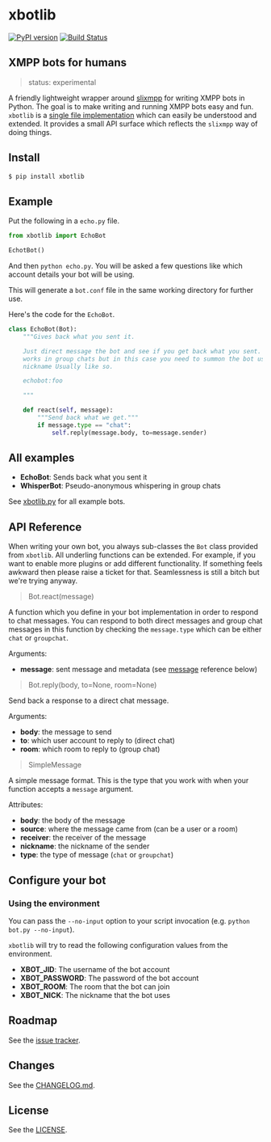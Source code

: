 # xbotlib

[![PyPI version](https://badge.fury.io/py/xbotlib.svg)](https://badge.fury.io/py/xbotlib)
[![Build Status](https://drone.autonomic.zone/api/badges/decentral1se/xbotlib/status.svg?ref=refs/heads/main)](https://drone.autonomic.zone/decentral1se/xbotlib)

## XMPP bots for humans

> status: experimental

A friendly lightweight wrapper around
[slixmpp](https://slixmpp.readthedocs.io/) for writing XMPP bots in Python. The
goal is to make writing and running XMPP bots easy and fun. `xbotlib` is a
[single file implementation](./xbotlib.py) which can easily be understood and
extended. It provides a small API surface which reflects the `slixmpp` way of
doing things.

## Install

```sh
$ pip install xbotlib
```

## Example

Put the following in a `echo.py` file.

```python
from xbotlib import EchoBot

EchotBot()
```

And then `python echo.py`. You will be asked a few questions like which account
details your bot will be using.

This will generate a `bot.conf` file in the same working directory for further use.

Here's the code for the `EchoBot`.

```python
class EchoBot(Bot):
    """Gives back what you sent it.

    Just direct message the bot and see if you get back what you sent. It also
    works in group chats but in this case you need to summon the bot using its
    nickname Usually like so.

    echobot:foo

    """

    def react(self, message):
        """Send back what we get."""
        if message.type == "chat":
            self.reply(message.body, to=message.sender)
```

## All examples

- **EchoBot**: Sends back what you sent it
- **WhisperBot**: Pseudo-anonymous whispering in group chats

See [xbotlib.py](./xbotlib.py) for all example bots.

## API Reference

When writing your own bot, you always sub-classes the `Bot` class provided from
`xbotlib`. All underling functions can be extended. For example, if you want to
enable more plugins or add different functionality. If something feels awkward
then please raise a ticket for that. Seamlessness is still a bitch but we're
trying anyway.

> Bot.react(message)

A function which you define in your bot implementation in order to respond to
chat messages. You can respond to both direct messages and group chat messages
in this function by checking the `message.type` which can be either `chat` or
`groupchat`.

Arguments:

- **message**: sent message and metadata (see [message](#message) reference below)

> Bot.reply(body, to=None, room=None)

Send back a response to a direct chat message.

Arguments:

- **body**: the message to send
- **to**: which user account to reply to (direct chat)
- **room**: which room to reply to (group chat)

> SimpleMessage

A simple message format. This is the type that you work with when your function
accepts a `message` argument.

Attributes:

- **body**: the body of the message
- **source**: where the message came from (can be a user or a room)
- **receiver**: the receiver of the message
- **nickname**: the nickname of the sender
- **type**: the type of message (`chat` or `groupchat`)

## Configure your bot

### Using the environment

You can pass the `--no-input` option to your script invocation (e.g. `python bot.py --no-input`).

`xbotlib` will try to read the following configuration values from the environment.

- **XBOT_JID**: The username of the bot account
- **XBOT_PASSWORD**: The password of the bot account
- **XBOT_ROOM**: The room that the bot can join
- **XBOT_NICK**: The nickname that the bot uses

## Roadmap

See the [issue tracker](https://git.autonomic.zone/decentral1se/xbotlib/issues).

## Changes

See the [CHANGELOG.md](./CHANGELOG.md).

## License

See the [LICENSE](./LICENSE.md).
